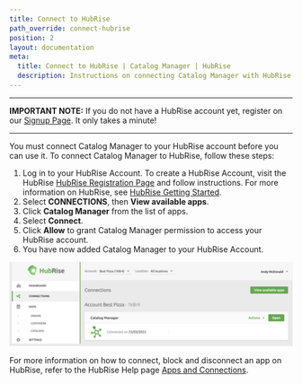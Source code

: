 ```yaml
---
title: Connect to HubRise
path_override: connect-hubrise
position: 2
layout: documentation
meta:
  title: Connect to HubRise | Catalog Manager | HubRise
  description: Instructions on connecting Catalog Manager with HubRise to synchronise catalogs from your ePOS and other systems.
---
```


---

**IMPORTANT NOTE:** If you do not have a HubRise account yet, register on our [Signup Page](https://manager.hubrise.com/signup). It only takes a minute!

---

You must connect Catalog Manager to your HubRise account before you can use it. To connect Catalog Manager to HubRise, follow these steps:

1. Log in to your HubRise Account. To create a HubRise Account, visit the HubRise [HubRise Registration Page](https://manager.hubrise.com/signup?locale=en-GB) and follow instructions. For more information on HubRise, see [HubRise Getting Started](https://www.hubrise.com/docs/get-started).
1. Select **CONNECTIONS**, then **View available apps**.
1. Click **Catalog Manager** from the list of apps.
1. Select **Connect**.
1. Click **Allow** to grant Catalog Manager permission to access your HubRise account.
1. You have now added Catalog Manager to your HubRise Account.

![Catalog Manager Block](./images/008-2x-connections.png)

For more information on how to connect, block and disconnect an app on HubRise, refer to the HubRise Help page [Apps and Connections](https://www.hubrise.com/docs/connections).
